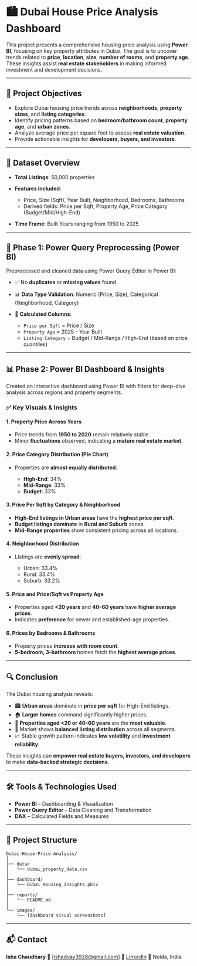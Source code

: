 # 🏙️ Dubai House Price Analysis Dashboard

This project presents a comprehensive housing price analysis using **Power BI**, focusing on key property attributes in Dubai. The goal is to uncover trends related to **price**, **location**, **size**, **number of rooms**, and **property age**. These insights assist **real estate stakeholders** in making informed investment and development decisions.

---

## 📌 Project Objectives

* Explore Dubai housing price trends across **neighborhoods**, **property sizes**, and **listing categories**.
* Identify pricing patterns based on **bedroom/bathroom count**, **property age**, and **urban zones**.
* Analyze average price per square foot to assess **real estate valuation**.
* Provide actionable insights for **developers, buyers, and investors**.

---

## 🧾 Dataset Overview

* **Total Listings**: 50,000 properties
* **Features Included**:

  * Price, Size (Sqft), Year Built, Neighborhood, Bedrooms, Bathrooms
  * Derived fields: Price per Sqft, Property Age, Price Category (Budget/Mid/High-End)
* **Time Frame**: Built Years ranging from 1950 to 2025

---

## 🧮 Phase 1: Power Query Preprocessing (Power BI)

Preprocessed and cleaned data using Power Query Editor in Power BI:

* ✅ No **duplicates** or **missing values** found.
* 📊 **Data Type Validation**: Numeric (Price, Size), Categorical (Neighborhood, Category)
* 📐 **Calculated Columns**:

  * `Price per Sqft` = Price / Size
  * `Property Age` = 2025 - Year Built
  * `Listing Category` = Budget / Mid-Range / High-End (based on price quantiles)

---
## 📊 Phase 2: Power BI Dashboard & Insights
Created an interactive dashboard using Power BI with filters for deep-dive analysis across regions and property segments.


### ✅ Key Visuals & Insights

#### 1. Property Price Across Years

* Price trends from **1950 to 2020** remain relatively stable.
* Minor **fluctuations** observed, indicating a **mature real estate market**.

#### 2. Price Category Distribution (Pie Chart)

* Properties are **almost equally distributed**:

  * **High-End**: 34%
  * **Mid-Range**: 33%
  * **Budget**: 33%

#### 3. Price Per Sqft by Category & Neighborhood

* **High-End listings in Urban areas** have the **highest price per sqft**.
* **Budget listings dominate** in **Rural and Suburb** zones.
* **Mid-Range properties** show consistent pricing across all locations.

#### 4. Neighborhood Distribution

* Listings are **evenly spread**:

  * Urban: 33.4%
  * Rural: 33.4%
  * Suburb: 33.2%

#### 5. Price and Price/Sqft vs Property Age

* Properties aged **<20 years** and **40–60 years** have **higher average prices**.
* Indicates **preference** for newer and established-age properties.

#### 6. Prices by Bedrooms & Bathrooms

* Property prices **increase with room count**.
* **5-bedroom, 3-bathroom** homes fetch the **highest average prices**.

---

## 🔍 Conclusion

The Dubai housing analysis reveals:

* 🏙️ **Urban areas** dominate in **price per sqft** for High-End listings.
* 🏠 **Larger homes** command significantly higher prices.
* 🧱 **Properties aged <20 or 40–60 years** are the **most valuable**.
* 💸 Market shows **balanced listing distribution** across all segments.
* 📈 Stable growth pattern indicates **low volatility** and **investment reliability**.

These insights can **empower real estate buyers, investors, and developers** to make **data-backed strategic decisions**.

---

## 🛠️ Tools & Technologies Used

* **Power BI** – Dashboarding & Visualization
* **Power Query Editor** – Data Cleaning and Transformation
* **DAX** – Calculated Fields and Measures

---

## 📁 Project Structure

```
Dubai-House-Price-Analysis/
│
├── data/
│   └── dubai_property_data.csv
│
├── dashboard/
│   └── Dubai_Housing_Insights.pbix
│
├── reports/
│   └── README.md
│
└── images/
    └── [dashboard visual screenshots]
```

---

## 📬 Contact

**Isha Chaudhary**
📧 \[[ishadvay3928@gmail.com](mailto:ishadvay3928@gmail.com)]
🔗 [LinkedIn](https://www.linkedin.com/in/ishachaudhary18)
📍 Noida, India


